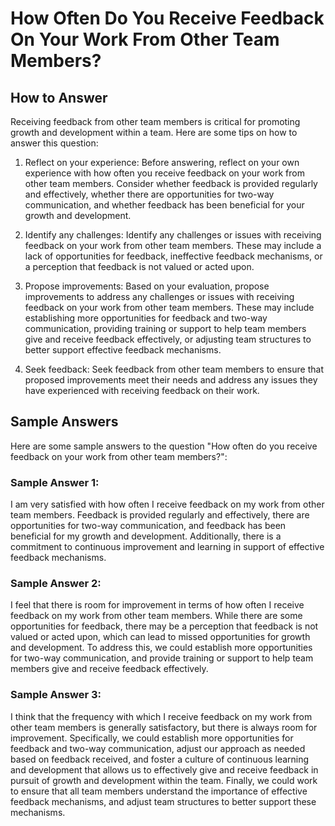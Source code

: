How Often Do You Receive Feedback On Your Work From Other Team Members?
==============================================================================================

How to Answer
-------------

Receiving feedback from other team members is critical for promoting growth and development within a team. Here are some tips on how to answer this question:

1. Reflect on your experience: Before answering, reflect on your own experience with how often you receive feedback on your work from other team members. Consider whether feedback is provided regularly and effectively, whether there are opportunities for two-way communication, and whether feedback has been beneficial for your growth and development.

2. Identify any challenges: Identify any challenges or issues with receiving feedback on your work from other team members. These may include a lack of opportunities for feedback, ineffective feedback mechanisms, or a perception that feedback is not valued or acted upon.

3. Propose improvements: Based on your evaluation, propose improvements to address any challenges or issues with receiving feedback on your work from other team members. These may include establishing more opportunities for feedback and two-way communication, providing training or support to help team members give and receive feedback effectively, or adjusting team structures to better support effective feedback mechanisms.

4. Seek feedback: Seek feedback from other team members to ensure that proposed improvements meet their needs and address any issues they have experienced with receiving feedback on their work.

Sample Answers
--------------

Here are some sample answers to the question "How often do you receive feedback on your work from other team members?":

### Sample Answer 1:

I am very satisfied with how often I receive feedback on my work from other team members. Feedback is provided regularly and effectively, there are opportunities for two-way communication, and feedback has been beneficial for my growth and development. Additionally, there is a commitment to continuous improvement and learning in support of effective feedback mechanisms.

### Sample Answer 2:

I feel that there is room for improvement in terms of how often I receive feedback on my work from other team members. While there are some opportunities for feedback, there may be a perception that feedback is not valued or acted upon, which can lead to missed opportunities for growth and development. To address this, we could establish more opportunities for two-way communication, and provide training or support to help team members give and receive feedback effectively.

### Sample Answer 3:

I think that the frequency with which I receive feedback on my work from other team members is generally satisfactory, but there is always room for improvement. Specifically, we could establish more opportunities for feedback and two-way communication, adjust our approach as needed based on feedback received, and foster a culture of continuous learning and development that allows us to effectively give and receive feedback in pursuit of growth and development within the team. Finally, we could work to ensure that all team members understand the importance of effective feedback mechanisms, and adjust team structures to better support these mechanisms.

